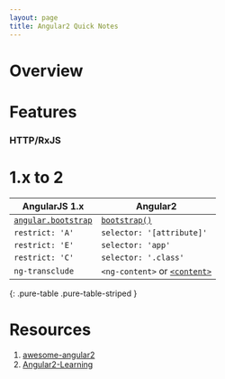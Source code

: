 ```yaml
---
layout: page
title: Angular2 Quick Notes
---
```


# Overview
<!-- No more `scope` -->

# Features

### HTTP/RxJS

# 1.x to 2

| AngularJS 1.x | Angular2 |
|---------------|----------|
| [`angular.bootstrap`](https://code.angularjs.org/1.4.7/docs/api/ng/function/angular.bootstrap) | [`bootstrap()`](https://github.com/angular/angular/blob/master/modules/angular2/src/core/application_common.ts#L100) |
| `restrict: 'A'` | `selector: '[attribute]'` |
| `restrict: 'E'` | `selector: 'app'` |
| `restrict: 'C'` | `selector: '.class'` |
| `ng-transclude` | `<ng-content>` or [`<content>`](https://developer.mozilla.org/en-US/docs/Web/HTML/Element/content) |
{: .pure-table .pure-table-striped }

# Resources
1. [awesome-angular2](https://github.com/AngularClass/awesome-angular2)
1. [Angular2-Learning](https://github.com/jmcunningham/AngularJS2-Learning)


[^1]: https://code.angularjs.org/1.4.7/docs/api/ng/function/angular.bootstrap
[^2]: https://github.com/angular/angular/blob/master/modules/angular2/src/core/application_common.ts#L100
[^content]: https://developer.mozilla.org/en-US/docs/Web/HTML/Element/content
